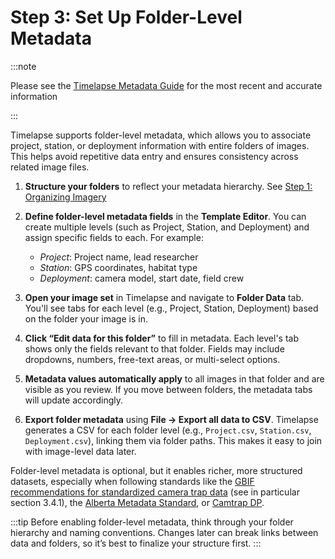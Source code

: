 # Step 3: Set Up Folder-Level Metadata

:::note

Please see the [Timelapse Metadata Guide](https://timelapse.ucalgary.ca/wp-content/uploads/Guides/TimelapseMetadataGuide.pdf) for the most recent and accurate information

:::

Timelapse supports folder-level metadata, which allows you to associate project, station, or deployment information with entire folders of images. This helps avoid repetitive data entry and ensures consistency across related image files.

1. **Structure your folders** to reflect your metadata hierarchy. See [Step 1: Organizing Imagery](step-1-organizing-imagery.md)

2. **Define folder-level metadata fields** in the **Template Editor**. You can create multiple levels (such as Project, Station, and Deployment) and assign specific fields to each. For example:
   - _Project_: Project name, lead researcher
   - _Station_: GPS coordinates, habitat type
   - _Deployment_: camera model, start date, field crew

3. **Open your image set** in Timelapse and navigate to **Folder Data** tab. You'll see tabs for each level (e.g., Project, Station, Deployment) based on the folder your image is in.

4. **Click “Edit data for this folder”** to fill in metadata. Each level's tab shows only the fields relevant to that folder. Fields may include dropdowns, numbers, free-text areas, or multi-select options.

5. **Metadata values automatically apply** to all images in that folder and are visible as you review. If you move between folders, the metadata tabs will update accordingly.

6. **Export folder metadata** using **File → Export all data to CSV**. Timelapse generates a CSV for each folder level (e.g., `Project.csv`, `Station.csv`, `Deployment.csv`), linking them via folder paths. This makes it easy to join with image-level data later.

Folder-level metadata is optional, but it enables richer, more structured datasets, especially when following standards like the [GBIF recommendations for standardized camera trap data](https://docs.gbif.org/camera-trap-guide/en/) (see in particular section 3.4.1), the [Alberta Metadata Standard](https://abmi.ca/publication/620.html), or [Camtrap DP](https://camtrap-dp.tdwg.org/metadata/).

:::tip
Before enabling folder-level metadata, think through your folder hierarchy and naming conventions. Changes later can break links between data and folders, so it’s best to finalize your structure first.
:::
